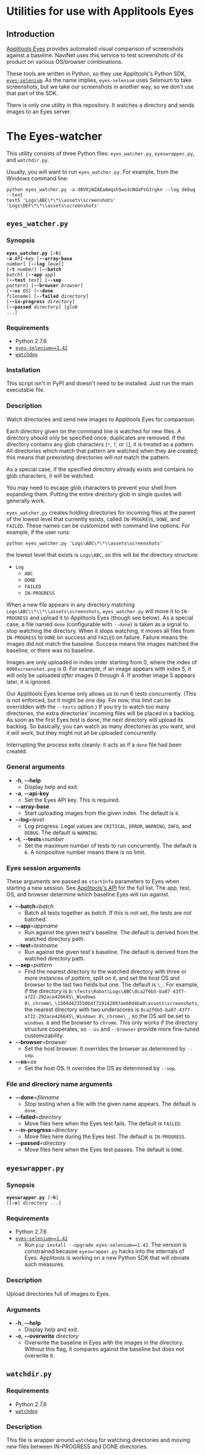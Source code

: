 # Utilities for use with Applitools Eyes


## Introduction

[Applitools Eyes](http://applitools.com/) provides automated visual comparison
of screenshots against a baseline. NaviNet uses this service to test
screenshots of its product on various OS/browser combinations.

These tools are written in Python, so they use Applitools's Python SDK,
[`eyes-selenium`](https://pypi.python.org/pypi/eyes-selenium). As the name
implies, `eyes-selenium` uses Selenium to take screenshots, but we take our
screenshots in another way, so we don't use that part of the SDK.

There is only one utility in this repository. It watches a directory and sends
images to an Eyes server.


# The Eyes-watcher

This utility consists of three Python files: `eyes_watcher.py`,
`eyeswrapper.py`, and `watchdir.py`.

Usually, you will want to run `eyes_watcher.py`. For example, from the Windows
command line:

```
python eyes_watcher.py -a d8VXjWZAEaAmqxh5wo3cNdaPsGJrgkn --log debug --test
test5 'Logs\ABC\*\*\\assets\screenshots' 'Logs\DEF\*\*\\assets\screenshots'
```


## `eyes_watcher.py`


### Synopsis

<code>**eyes\_watcher.py** [**-h**] **-a** _API-key_ [**--array-base**
_number_] [**--log** _level_] [**-t** _number_] [**--batch** _batch_]
[**--app** _app_] [**--test** _test_] [**--sep** _pattern_] [**--browser**
_browser_] [**--os** _OS_] [**--done** _filename_] [**--failed** _directory_]
[**--in-progress** _directory_] [**--passed** _directory_] [_glob_ ...]</code>


### Requirements

* Python 2.7.6
* [`eyes-selenium==1.42`](https://pypi.python.org/pypi/eyes-selenium/1.42)
* [`watchdog`](https://pypi.python.org/pypi/watchdog)


### Installation

This script isn't in PyPI and doesn't need to be installed. Just run the main
executable file.


### Description

Watch directories and send new images to Applitools Eyes for comparison.

Each directory given on the command line is watched for new files. A directory
should only be specified once; duplicates are removed. If the directory
contains any glob characters (`*`, `?`, or `[`), it is treated as a pattern.
All directories which match that pattern are watched when they are created;
this means that preexisting directories will _not_ match the pattern.

As a special case, if the specified directory already exists and contains no
glob characters, it will be watched.

You may need to escape glob characters to prevent your shell from expanding
them. Putting the entire directory glob in single quotes will generally work.

`eyes_watcher.py` creates holding directories for incoming files at the parent
of the lowest level that currently exists, called `IN-PROGRESS`, `DONE`, and
`FAILED`. These names can be customized with command line options. For example,
if the user runs:

    python eyes_watcher.py 'Logs\ABC\*\*\\assets\screenshots'

the lowest level that exists is `Logs\ABC`, so this will be the directory
structure:

* `Log`
  * `ABC`
  * `DONE`
  * `FAILED`
  * `IN-PROGRESS`


When a new file appears in any directory matching
`Logs\ABC\\*\\*\\assets\screenshots`, `eyes_watcher.py` will move it to
`IN-PROGRESS` and upload it to Applitools Eyes (though see below). As a special
case, a file named `done` (configurable with `--done`) is taken as a signal to
stop watching the directory. When it stops watching, it moves all files from
`IN-PROGRESS` to `DONE` on success and `FAILED` on failure. Failure means the
images did not match the baseline. Success means the images matched the
baseline, or there was no baseline.

Images are only uploaded in index order starting from 0, where the index of
`0000screenshot.png` is 0. For example, if an image appears with index 5, it
will only be uploaded _after_ images 0 through 4. If another image 5 appears
later, it is ignored.

Our Applitools Eyes license only allows us to run 6 tests concurrently. (This
is not enforced, but it might be one day. For now, this limit can be overridden
with the `--tests` option.) If you try to watch too many directories, the extra
directories' incoming files will be placed in a backlog. As soon as the first
Eyes test is done, the next directory will upload its backlog. So basically,
you can watch as many directories as you want, and it will work, but they might
not all be uploaded concurrently.

Interrupting the process exits cleanly: it acts as if a `done` file had been
created.


### General arguments

* **-h**, **--help**
  * Display help and exit.
* **-a**, **--api-key**
  * Set the Eyes API key. This is required.
* **--array-base**
  * Start uploading images from the given index. The default is `0`.
* **--log**=_level_
  * Log progress. Legal values are `CRITICAL`, `ERROR`, `WARNING`, `INFO`, and
   `DEBUG`. The default is `WARNING`.
* **-t**, **--tests**=_number_
  * Set the maximum number of tests to run concurrently. The default is `6`. A
   nonpositive number means there is no limit.


### Eyes session arguments

These arguments are passed as `startInfo` parameters to Eyes when starting a
new session. See [Applitools's
API](https://eyes.applitools.com/api/json/metadata?op=StartNewSession) for
the full list. The app, test, OS, and browser determine which baseline Eyes
will run against.

* **--batch**=_batch_
  * Batch all tests together as _batch_. If this is not set, the tests are not
     batched.
* **--app**=_appname_
  * Run against the given test's baseline. The default is derived from the
    watched directory path.
* **--test**=_testname_
  * Run against the given test's baseline. The default is derived from the
    watched directory path.
* **--sep**=_pattern_
  * Find the nearest directory to the watched directory with three or more
    instances of _pattern_, split on it, and set the host OS and browser to the
    last two fields but one. The default is `\_`. For example, if the directory
    is `D:\Tests\Robot\Logs\ABC\8ca2f6b5-ba87-43f7-a722-292ace426645\_Windows
    8\_chrome\_\1504d423550b4f719142897ae60d4ba0\assets\screenshots`,
    the nearest directory with two underscores is
    `8ca2f6b5-ba87-43f7-a722-292ace426645\_Windows 8\_chrome\_`, so the OS will
    be set to `windows 8` and the browser to `chrome`. This only works if the
    directory structure cooperates, so `--os` and `--browser` provide more
    fine-tuned customizability.
* **--browser**=_browser_
  * Set the host browser. It overrides the browser as determined by `--sep`.
* **--os**=_os_
  * Set the host OS. It overrides the OS as determined by `--sep`.


### File and directory name arguments

* **--done**=_filename_
  * Stop testing when a file with the given name appears. The default is
    `done`.
* **--failed**=_directory_
  * Move files here when the Eyes test fails. The default is `FAILED`.
* **--in-progress**=_directory_
  * Move files here during the Eyes test. The default is `IN-PROGRESS`.
* **--passed**=_directory_
  * Move files here when the Eyes test passes. The default is `DONE`.


## `eyeswrapper.py`


### Synopsis

<code>**eyeswrapper.py** [**-h**] [[**-o**] _directory_ ...]</code>


### Requirements

* Python 2.7.6
* [`eyes-selenium==1.42`](https://pypi.python.org/pypi/eyes-selenium/1.42)
  * Run `pip install --upgrade eyes-selenium==1.42`. The version is constrained
    because `eyeswrapper.py` hacks into the internals of Eyes. Applitools is
    working on a new Python SDK that will obviate such measures.


### Description

Upload directories full of images to Eyes.


### Arguments

* **-h**, **--help**
  * Display help and exit.
* **-o**, **--overwrite** _directory_
  * Overwrite the baseline in Eyes with the images in the directory. Without
   this flag, it compares against the baseline but does not overwrite it.


## `watchdir.py`


### Requirements

* Python 2.7.6
* [`watchdog`](https://pypi.python.org/pypi/watchdog)


### Description

This file is wrapper around `watchdog` for watching directories and moving new
files between IN-PROGRESS and DONE directories.
